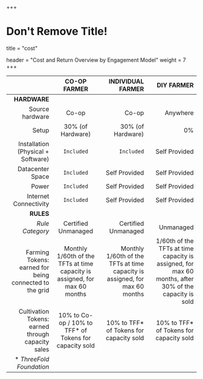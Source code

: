 +++
# Don't Remove Title!
title = "cost"

header = "Cost and Return Overview by Engagement Model"
weight = 7
+++

|                                    | CO-OP FARMER     | INDIVIDUAL FARMER | DIY FARMER    |
| ----------------------------------:|:----------------:| -----------------:| -------------:|
| **HARDWARE**                                                                              |
| Source hardware                    | Co-op            | Co-op             | Anywhere      |
| Setup                              | 30% (of Hardware)| 30% (of Hardware) | 0%            |
| Installation (Physical + Software) | `Included`       | `Included`        | Self Provided |
| Datacenter Space                   | `Included`       | Self Provided     | Self Provided |
| Power                              | `Included`       | Self Provided     | Self Provided |
| Internet Connectivity              | `Included`       | Self Provided     | Self Provided |
|  **RULES**                                                                                |
| *Rule Category*                    | Certified Unmanaged          | Certified Unmanaged             | Unmanaged     |
| Farming Tokens: <br/>earned for being connected to the grid              | Monthly 1/60th of the TFTs at time capacity is assigned, for max 60 months | Monthly 1/60th of the TFTs at time capacity is assigned, for max 60 months | 1/60th of the TFTs at time capacity is assigned, for max 60 months, after 30% of the capacity is sold |
| Cultivation Tokens: earned through capacity sales | 10% to Co-op / 10% to TFF* of Tokens for capacity sold | 10% to TFF* of Tokens for capacity sold | 10% to TFF* of Tokens for capacity sold |
| * *ThreeFold Foundation*  |
